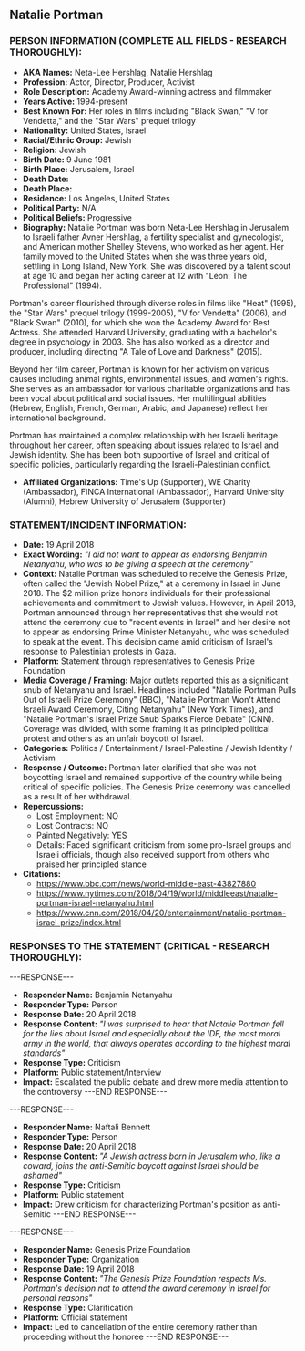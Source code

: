 ## Natalie Portman

### PERSON INFORMATION (COMPLETE ALL FIELDS - RESEARCH THOROUGHLY):

- **AKA Names:** Neta-Lee Hershlag, Natalie Hershlag
- **Profession:** Actor, Director, Producer, Activist
- **Role Description:** Academy Award-winning actress and filmmaker
- **Years Active:** 1994-present
- **Best Known For:** Her roles in films including "Black Swan," "V for Vendetta," and the "Star Wars" prequel trilogy
- **Nationality:** United States, Israel
- **Racial/Ethnic Group:** Jewish
- **Religion:** Jewish
- **Birth Date:** 9 June 1981
- **Birth Place:** Jerusalem, Israel
- **Death Date:** 
- **Death Place:** 
- **Residence:** Los Angeles, United States
- **Political Party:** N/A
- **Political Beliefs:** Progressive
- **Biography:** Natalie Portman was born Neta-Lee Hershlag in Jerusalem to Israeli father Avner Hershlag, a fertility specialist and gynecologist, and American mother Shelley Stevens, who worked as her agent. Her family moved to the United States when she was three years old, settling in Long Island, New York. She was discovered by a talent scout at age 10 and began her acting career at 12 with "Léon: The Professional" (1994).

Portman's career flourished through diverse roles in films like "Heat" (1995), the "Star Wars" prequel trilogy (1999-2005), "V for Vendetta" (2006), and "Black Swan" (2010), for which she won the Academy Award for Best Actress. She attended Harvard University, graduating with a bachelor's degree in psychology in 2003. She has also worked as a director and producer, including directing "A Tale of Love and Darkness" (2015).

Beyond her film career, Portman is known for her activism on various causes including animal rights, environmental issues, and women's rights. She serves as an ambassador for various charitable organizations and has been vocal about political and social issues. Her multilingual abilities (Hebrew, English, French, German, Arabic, and Japanese) reflect her international background.

Portman has maintained a complex relationship with her Israeli heritage throughout her career, often speaking about issues related to Israel and Jewish identity. She has been both supportive of Israel and critical of specific policies, particularly regarding the Israeli-Palestinian conflict.

- **Affiliated Organizations:** Time's Up (Supporter), WE Charity (Ambassador), FINCA International (Ambassador), Harvard University (Alumni), Hebrew University of Jerusalem (Supporter)

### STATEMENT/INCIDENT INFORMATION:
- **Date:** 19 April 2018
- **Exact Wording:** *"I did not want to appear as endorsing Benjamin Netanyahu, who was to be giving a speech at the ceremony"*
- **Context:** Natalie Portman was scheduled to receive the Genesis Prize, often called the "Jewish Nobel Prize," at a ceremony in Israel in June 2018. The $2 million prize honors individuals for their professional achievements and commitment to Jewish values. However, in April 2018, Portman announced through her representatives that she would not attend the ceremony due to "recent events in Israel" and her desire not to appear as endorsing Prime Minister Netanyahu, who was scheduled to speak at the event. This decision came amid criticism of Israel's response to Palestinian protests in Gaza.
- **Platform:** Statement through representatives to Genesis Prize Foundation
- **Media Coverage / Framing:** Major outlets reported this as a significant snub of Netanyahu and Israel. Headlines included "Natalie Portman Pulls Out of Israeli Prize Ceremony" (BBC), "Natalie Portman Won't Attend Israeli Award Ceremony, Citing Netanyahu" (New York Times), and "Natalie Portman's Israel Prize Snub Sparks Fierce Debate" (CNN). Coverage was divided, with some framing it as principled political protest and others as an unfair boycott of Israel.
- **Categories:** Politics / Entertainment / Israel-Palestine / Jewish Identity / Activism
- **Response / Outcome:** Portman later clarified that she was not boycotting Israel and remained supportive of the country while being critical of specific policies. The Genesis Prize ceremony was cancelled as a result of her withdrawal.
- **Repercussions:**
  - Lost Employment: NO
  - Lost Contracts: NO
  - Painted Negatively: YES
  - Details: Faced significant criticism from some pro-Israel groups and Israeli officials, though also received support from others who praised her principled stance
- **Citations:** 
  - https://www.bbc.com/news/world-middle-east-43827880
  - https://www.nytimes.com/2018/04/19/world/middleeast/natalie-portman-israel-netanyahu.html
  - https://www.cnn.com/2018/04/20/entertainment/natalie-portman-israel-prize/index.html

### RESPONSES TO THE STATEMENT (CRITICAL - RESEARCH THOROUGHLY):

---RESPONSE---
- **Responder Name:** Benjamin Netanyahu
- **Responder Type:** Person
- **Response Date:** 20 April 2018
- **Response Content:** *"I was surprised to hear that Natalie Portman fell for the lies about Israel and especially about the IDF, the most moral army in the world, that always operates according to the highest moral standards"*
- **Response Type:** Criticism
- **Platform:** Public statement/Interview
- **Impact:** Escalated the public debate and drew more media attention to the controversy
---END RESPONSE---

---RESPONSE---
- **Responder Name:** Naftali Bennett
- **Responder Type:** Person
- **Response Date:** 20 April 2018
- **Response Content:** *"A Jewish actress born in Jerusalem who, like a coward, joins the anti-Semitic boycott against Israel should be ashamed"*
- **Response Type:** Criticism
- **Platform:** Public statement
- **Impact:** Drew criticism for characterizing Portman's position as anti-Semitic
---END RESPONSE---

---RESPONSE---
- **Responder Name:** Genesis Prize Foundation
- **Responder Type:** Organization
- **Response Date:** 19 April 2018
- **Response Content:** *"The Genesis Prize Foundation respects Ms. Portman's decision not to attend the award ceremony in Israel for personal reasons"*
- **Response Type:** Clarification
- **Platform:** Official statement
- **Impact:** Led to cancellation of the entire ceremony rather than proceeding without the honoree
---END RESPONSE---